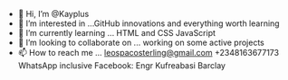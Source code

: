 - 👋 Hi, I’m @Kayplus
- 👀 I’m interested in ...GitHub innovations and everything worth learning
- 🌱 I’m currently learning ... HTML and CSS JavaScript
- 💞️ I’m looking to collaborate on ... working on some active projects
- 📫 How to reach me ... leospacosterling@gmail.com
+2348163677173 WhatsApp inclusive
Facebook: Engr Kufreabasi Barclay

<!---
Kayplus/Kayplus is a ✨ special ✨ repository because its `README.md` (this file) appears on your GitHub profile.
You can click the Preview link to take a look at your changes.
--->
